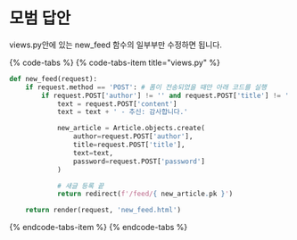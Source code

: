 # 모범 답안

views.py안에 있는 new\_feed 함수의 일부부만 수정하면 됩니다.

{% code-tabs %}
{% code-tabs-item title="views.py" %}
```python
def new_feed(request):
    if request.method == 'POST': # 폼이 전송되었을 때만 아래 코드를 실행
        if request.POST['author'] != '' and request.POST['title'] != '' and request.POST['content'] != '' and request.POST['password'] != '':
            text = request.POST['content']
            text = text + ' - 추신: 감사합니다.'

            new_article = Article.objects.create(
                author=request.POST['author'],
                title=request.POST['title'],
                text=text,
                password=request.POST['password']
            )

            # 새글 등록 끝
            return redirect(f'/feed/{ new_article.pk }')

    return render(request, 'new_feed.html')
```
{% endcode-tabs-item %}
{% endcode-tabs %}

 

